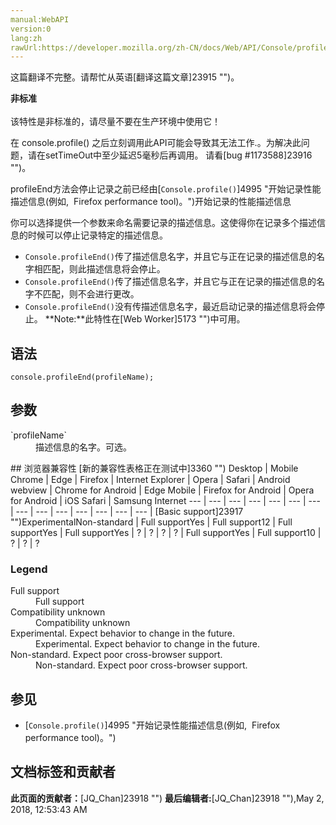 ```yaml
---
manual:WebAPI
version:0
lang:zh
rawUrl:https://developer.mozilla.org/zh-CN/docs/Web/API/Console/profileEnd
---
```




这篇翻译不完整。请帮忙从英语[翻译这篇文章]23915 "")。






**非标准**<br></br>该特性是非标准的，请尽量不要在生产环境中使用它！




在 console.profile() 之后立刻调用此API可能会导致其无法工作.。为解决此问题，请在setTimeOut中至少延迟5毫秒后再调用。 请看[bug #1173588]23916 "")。




profileEnd方法会停止记录之前已经由[`Console.profile()`]4995 "开始记录性能描述信息(例如,  Firefox performance tool)。")开始记录的性能描述信息



你可以选择提供一个参数来命名需要记录的描述信息。这使得你在记录多个描述信息的时候可以停止记录特定的描述信息。


* `Console.profileEnd()`传了描述信息名字，并且它与正在记录的描述信息的名字相匹配，则此描述信息将会停止。
* `Console.profileEnd()`传了描述信息名字，并且它与正在记录的描述信息的名字不匹配，则不会进行更改。
* `Console.profileEnd()`没有传描述信息名字，最近启动记录的描述信息将会停止。
**Note:**此特性在[Web Worker]5173 "")中可用。

## 语法<a name="语法"></a>

```
console.profileEnd(profileName);

```

## 参数<a name="参数"></a>
<dl><dt id=''>`profileName`</dt><dd>描述信息的名字。可选。</dd></dl>
## 浏览器兼容性<a name="浏览器兼容性"></a>
[新的兼容性表格正在测试中<i></i>]3360 "")
<abbr>Desktop<i></i></abbr> | <abbr>Mobile<i></i></abbr> 
<abbr>Chrome<i></i></abbr> | <abbr>Edge<i></i></abbr> | <abbr>Firefox<i></i></abbr> | <abbr>Internet Explorer<i></i></abbr> | <abbr>Opera<i></i></abbr> | <abbr>Safari<i></i></abbr> | <abbr>Android webview<i></i></abbr> | <abbr>Chrome for Android<i></i></abbr> | <abbr>Edge Mobile<i></i></abbr> | <abbr>Firefox for Android<i></i></abbr> | <abbr>Opera for Android<i></i></abbr> | <abbr>iOS Safari<i></i></abbr> | <abbr>Samsung Internet<i></i></abbr> 
 ---  |  ---  |  ---  |  ---  |  ---  |  ---  |  ---  |  ---  |  ---  |  ---  |  ---  |  ---  |  ---  |  ---  | 
[Basic support]23917 "")<abbr>Experimental<i></i></abbr><abbr>Non-standard<i></i></abbr> | <abbr>Full support</abbr>Yes | <abbr>Full support</abbr>12 | <abbr>Full support</abbr>Yes | <abbr>Full support</abbr>Yes | <abbr>?</abbr> | <abbr>?</abbr> | <abbr>?</abbr> | <abbr>?</abbr> | <abbr>Full support</abbr>Yes | <abbr>Full support</abbr>10 | <abbr>?</abbr> | <abbr>?</abbr> | <abbr>?</abbr> 


### Legend<a name="Legend"></a>
<dl><dt id=''><abbr>Full support</abbr></dt><dd>Full support</dd><dt id=''><abbr>Compatibility unknown</abbr></dt><dd>Compatibility unknown</dd><dt id=''><abbr>Experimental. Expect behavior to change in the future.<i></i></abbr></dt><dd>Experimental. Expect behavior to change in the future.</dd><dt id=''><abbr>Non-standard. Expect poor cross-browser support.<i></i></abbr></dt><dd>Non-standard. Expect poor cross-browser support.</dd></dl>

## 参见<a name="参见"></a>

* [`Console.profile()`]4995 "开始记录性能描述信息(例如,  Firefox performance tool)。")



## 文档标签和贡献者
**此页面的贡献者：**[JQ_Chan]23918 "")
**最后编辑者:**[JQ_Chan]23918 ""),<time>May 2, 2018, 12:53:43 AM</time>



